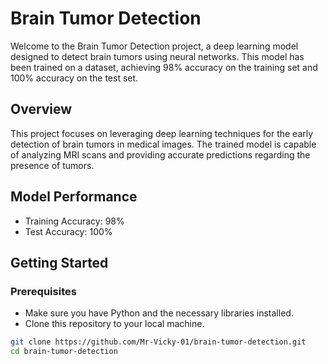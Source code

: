 # Brain Tumor Detection

Welcome to the Brain Tumor Detection project, a deep learning model designed to detect brain tumors using neural networks. This model has been trained on a dataset, achieving 98% accuracy on the training set and 100% accuracy on the test set.

## Overview

This project focuses on leveraging deep learning techniques for the early detection of brain tumors in medical images. The trained model is capable of analyzing MRI scans and providing accurate predictions regarding the presence of tumors.

## Model Performance

- Training Accuracy: 98%
- Test Accuracy: 100%

## Getting Started

### Prerequisites

- Make sure you have Python and the necessary libraries installed.
- Clone this repository to your local machine.

```bash
git clone https://github.com/Mr-Vicky-01/brain-tumor-detection.git
cd brain-tumor-detection
